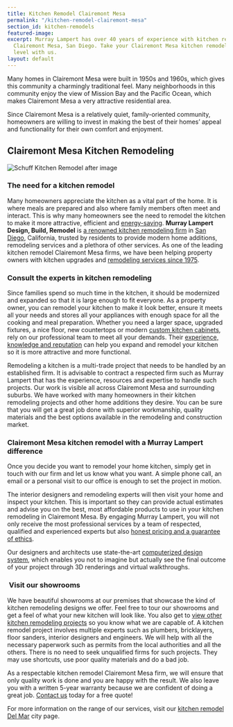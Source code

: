 ```yaml
---
title: Kitchen Remodel Clairemont Mesa
permalink: "/kitchen-remodel-clairemont-mesa"
section_id: kitchen-remodels
featured-image: 
excerpt: Murray Lampert has over 40 years of experience with kitchen remodeling in
  Clairemont Mesa, San Diego. Take your Clairemont Mesa kitchen remodel to the next
  level with us.
layout: default
---
```


Many homes in Clairemont Mesa were built in 1950s and 1960s, which gives this community a charmingly traditional feel. Many neighborhoods in this community enjoy the view of Mission Bay and the Pacific Ocean, which makes Clairemont Mesa a very attractive residential area.

Since Clairemont Mesa is a relatively quiet, family-oriented community, homeowners are willing to invest in making the best of their homes’ appeal and functionality for their own comfort and enjoyment.

## Clairemont Mesa Kitchen Remodeling

![Schuff Kitchen Remodel after image](/uploads/schuff-kitchen-after.jpg "Clairemont Mesa Kitchen Remodel")

### The need for a kitchen remodel

Many homeowners appreciate the kitchen as a vital part of the home. It is where meals are prepared and also where family members often meet and interact. This is why many homeowners see the need to remodel the kitchen to make it more attractive, efficient and <a href="http://murraylampert.com/san-diego-green-home-construction/">energy-saving</a>. <strong>Murray Lampert Design, Build, Remodel</strong> is <a href="http://murraylampert.com/about-murray-lampert-design-build-remodel/">a renowned kitchen remodeling firm</a> in <a href="http://murraylampert.com">San Diego</a>, California, trusted by residents to provide modern home additions, remodeling services and a plethora of other services. As one of the leading kitchen remodel Clairemont Mesa firms, we have been helping property owners with kitchen upgrades and <a href="http://murraylampert.com/about-murray-lampert-design-build-remodel/">remodeling services since 1975</a>.

### Consult the experts in kitchen remodeling

Since families spend so much time in the kitchen, it should be modernized and expanded so that it is large enough to fit everyone. As a property owner, you can remodel your kitchen to make it look better, ensure it meets all your needs and stores all your appliances with enough space for all the cooking and meal preparation. Whether you need a larger space, upgraded fixtures, a nice floor, new countertops or modern <a href="http://murraylampert.com/san-diego-custom-cabinet-construction-services/">custom kitchen cabinets</a>, rely on our professional team to meet all your demands. Their <a href="https://www.youtube.com/watch?v=RGn8ISNG-AY&amp;feature=youtu.be">experience, knowledge and reputation</a> can help you expand and remodel your kitchen so it is more attractive and more functional.

Remodeling a kitchen is a multi-trade project that needs to be handled by an established firm. It is advisable to contract a respected firm such as Murray Lampert that has the experience, resources and expertise to handle such projects. Our work is visible all across Clairemont Mesa and surrounding suburbs. We have worked with many homeowners in their kitchen remodeling projects and other home additions they desire. You can be sure that you will get a great job done with superior workmanship, quality materials and the best options available in the remodeling and construction market.

### Clairemont Mesa kitchen remodel with a Murray Lampert difference

Once you decide you want to remodel your home kitchen, simply get in touch with our firm and let us know what you want. A simple phone call, an email or a personal visit to our office is enough to set the project in motion.

The interior designers and remodeling experts will then visit your home and inspect your kitchen. This is important so they can provide actual estimates and advise you on the best, most affordable products to use in your kitchen remodeling in Clairemont Mesa. By engaging Murray Lampert, you will not only receive the most professional services by a team of respected, qualified and experienced experts but also <a href="http://murraylampert.com/another-better-business-bureau-torch-award/">honest pricing and a guarantee of ethics</a>.

Our designers and architects use state-the-art <a href="http://murraylampert.com/3d-architectural-rendering-services/">computerized design system</a>, which enables you not to imagine but actually see the final outcome of your project through 3D renderings and virtual walkthroughs.

###  Visit our showrooms

We have beautiful showrooms at our premises that showcase the kind of kitchen remodeling designs we offer. Feel free to tour our showrooms and get a feel of what your new kitchen will look like. You also get to <a href="http://murraylampert.com/kitchen-remodel-gallery/">view other kitchen remodeling projects</a> so you know what we are capable of. A kitchen remodel project involves multiple experts such as plumbers, bricklayers, floor sanders, interior designers and engineers. We will help with all the necessary paperwork such as permits from the local authorities and all the others. There is no need to seek unqualified firms for such projects. They may use shortcuts, use poor quality materials and do a bad job.

As a respectable kitchen remodel Clairemont Mesa firm, we will ensure that only quality work is done and you are happy with the result. We also leave you with a written 5-year warranty because we are confident of doing a great job. <a href="http://murraylampert.com/contact/">Contact us</a> today for a free quote!

For more information on the range of our services, visit our <a href="http://murraylampert.com/kitchen-remodeling-del-mar">kitchen remodel Del Mar</a> city page.
